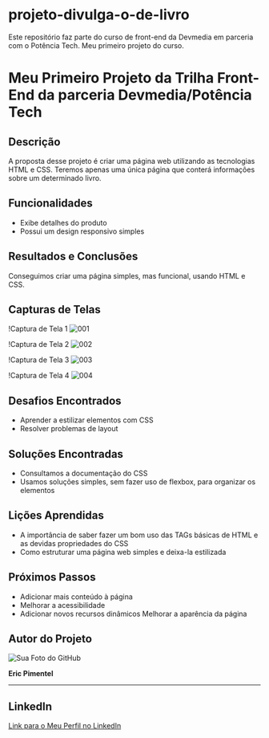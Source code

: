 # projeto-divulga-o-de-livro
Este repositório faz parte do curso de front-end da Devmedia em parceria com o Potência Tech. Meu primeiro projeto do curso.

# Meu Primeiro Projeto da Trilha Front-End da parceria Devmedia/Potência Tech

## Descrição
A proposta desse projeto é criar uma página web utilizando as tecnologias HTML e CSS. Teremos apenas uma única página que conterá informações sobre um determinado livro.

## Funcionalidades
- Exibe detalhes do produto
- Possui um design responsivo simples

## Resultados e Conclusões
Conseguimos criar uma página simples, mas funcional, usando HTML e CSS.

## Capturas de Telas

!Captura de Tela 1
![001](https://github.com/enps2015/projeto-divulga-o-de-livro/assets/84017071/68cabffe-b9af-432a-9227-1f9bc33a2526)

!Captura de Tela 2
![002](https://github.com/enps2015/projeto-divulga-o-de-livro/assets/84017071/3fbcf0bc-45a5-4f29-a3d2-57913a070ae6)

!Captura de Tela 3
![003](https://github.com/enps2015/projeto-divulga-o-de-livro/assets/84017071/9f387316-2fbd-4dd4-abce-47a5d10c0d51)

!Captura de Tela 4
![004](https://github.com/enps2015/projeto-divulga-o-de-livro/assets/84017071/dbc81c66-9853-472d-8ba4-996372f6b121)



## Desafios Encontrados
- Aprender a estilizar elementos com CSS
- Resolver problemas de layout

## Soluções Encontradas
- Consultamos a documentação do CSS
- Usamos soluções simples, sem fazer uso de flexbox, para organizar os elementos

## Lições Aprendidas
- A importância de saber fazer um bom uso das TAGs básicas de HTML e as devidas propriedades do CSS
- Como estruturar uma página web simples e deixa-la estilizada

## Próximos Passos
- Adicionar mais conteúdo à página
- Melhorar a acessibilidade
- Adicionar novos recursos dinâmicos
Melhorar a aparência da página


## Autor do Projeto

![Sua Foto do GitHub](https://avatars.githubusercontent.com/u/84017071?v=4)

**Eric Pimentel**

---

## LinkedIn

[Link para o Meu Perfil no LinkedIn](https://www.linkedin.com/in/eric-np-santos/)

